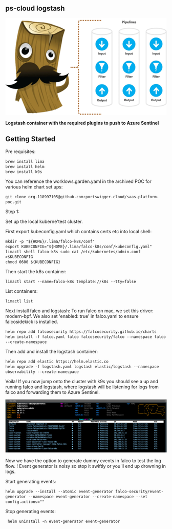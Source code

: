## ps-cloud logstash

![loggi](images/loggi.png)

**Logstash container with the required plugins to push to Azure Sentinel**

## Getting Started

Pre requisites:

```shell
brew install lima
brew install helm
brew install k9s
```

You can reference the worklows.garden.yaml in the archived POC for various helm chart set ups:
```shell
git clone org-118997105@github.com:portswigger-cloud/saas-platform-poc.git
```

Step 1:

Set up the local kuberne'test cluster.

First export kubeconfig.yaml which contains certs etc into local shell:

```shell
mkdir -p "${HOME}/.lima/falco-k8s/conf"
export KUBECONFIG="${HOME}/.lima/falco-k8s/conf/kubeconfig.yaml"
limactl shell falco-k8s sudo cat /etc/kubernetes/admin.conf >$KUBECONFIG
chmod 0600 ${KUBECONFIG}
```

Then start the k8s container:

```shell
limactl start --name=falco-k8s template://k8s --tty=false
```

List containers:

```shell
limactl list
```

Next install falco and logstash:
To run falco on mac, we set this driver: modern-bpf. We also set 'enabled: true' in falco.yaml to ensure falcosidekick is installed.

```shell
helm repo add falcosecurity https://falcosecurity.github.io/charts
helm install -f falco.yaml falco falcosecurity/falco --namespace falco --create-namespace
```

Then add and install the logstash container:
```shell
helm repo add elastic https://helm.elastic.co
helm upgrade -f logstash.yaml logstash elastic/logstash --namespace observability --create-namespace
```

Voila! If you now jump onto the cluster with k9s you should see a up and running falco and logstash, where logstash will be listening for logs from falco and forwarding them to Azure Sentinel.

![k9s](images/k9s.png)

Now we have the option to generate dummy events in falco to test the log flow.
! Event generator is noisy so stop it swiftly or you'll end up drowning in logs.

Start generating events:
```shell
helm upgrade --install --atomic event-generator falco-security/event-generator --namespace event-generator --create-namespace --set config.actions=""
```

Stop generating events:
```shell
 helm uninstall -n event-generator event-generator
 ```